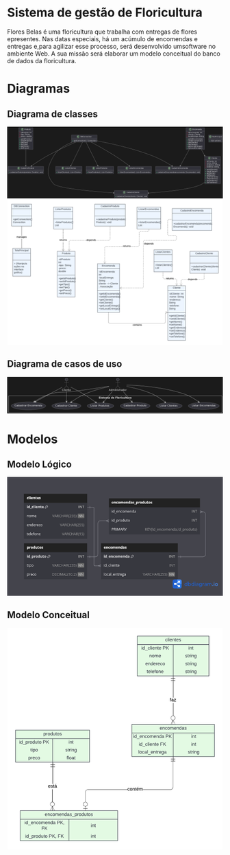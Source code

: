 # Sistema de gestão de Floricultura
Flores Belas é uma floricultura que trabalha com entregas de flores epresentes. Nas datas especiais, há um acúmulo de encomendas e entregas e,para agilizar esse processo, será desenvolvido umsoftware no ambiente Web. A sua missão será elaborar um modelo conceitual do banco de dados da floricultura. 
# Diagramas

## Diagrama de classes
![Diagrama de Classes](https://github.com/carlosfernandescrypt/floricultura-swing/blob/main/imgs/diagrama_classes.png)
![Diagrama de Classes](https://github.com/carlosfernandescrypt/floricultura-swing/blob/main/imgs/UML%20class.png)

## Diagrama de casos de uso
![Diagrama de Casos de uso](https://github.com/carlosfernandescrypt/floricultura-swing/blob/main/imgs/diagrama_caso_de_uso.png)

# Modelos

## Modelo Lógico
  ![Modelo Lógico](https://github.com/carlosfernandescrypt/floricultura-swing/blob/main/imgs/modelo_l%C3%B3gico)
## Modelo Conceitual
  ![Modelo Conceitual](https://github.com/carlosfernandescrypt/floricultura-swing/blob/main/imgs/UML%20class(1).png)

